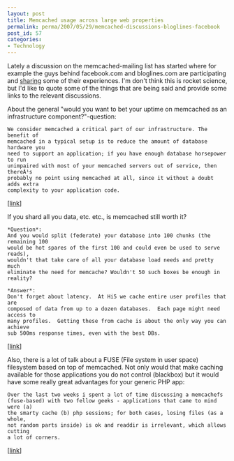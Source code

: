 ```yaml
---
layout: post
title: Memcached usage across large web properties
permalink: perma/2007/05/29/memcached-discussions-bloglines-facebook
post_id: 57
categories: 
- Technology
---
```


Lately a discussion on the memcached-mailing list has started where for example
the guys behind facebook.com and bloglines.com are participating and <a
href="http://lists.danga.com/pipermail/memcached/2007-May/004098.html">sharing</a>
some of their experiences.  I'm don't think this is rocket science, but I'd
like to quote some of the things that are being said and provide some links to
the relevant discussions.

About the general "would you want to bet your uptime on memcached as an
infrastructure component?"-question: 

    We consider memcached a critical part of our infrastructure. The benefit of
    memcached in a typical setup is to reduce the amount of database hardware you
    need to support an application; if you have enough database horsepower to run
    unimpaired with most of your memcached servers out of service, then thereÂ¹s
    probably no point using memcached at all, since it without a doubt adds extra
    complexity to your application code. 
[<a href="http://lists.danga.com/pipermail/memcached/2007-May/004105.html">link</a>]

If you shard all you data, etc. etc., is memcached still worth it?

    *Question*:
    And you would split (federate) your database into 100 chunks (the remaining 100
    would be hot spares of the first 100 and could even be used to serve reads),
    wouldn't that take care of all your database load needs and pretty much
    eliminate the need for memcache? Wouldn't 50 such boxes be enough in reality?

    *Answer*:
    Don't forget about latency.  At Hi5 we cache entire user profiles that are
    composed of data from up to a dozen databases.  Each page might need access to
    many profiles.  Getting these from cache is about the only way you can achieve
    sub 500ms response times, even with the best DBs. 
[<a href="http://lists.danga.com/pipermail/memcached/2007-May/004112.html">link</a>]

Also, there is a lot of talk about a FUSE (File system in user space)
filesystem based on top of memcached. Not only would that make caching
available for those applications you do not control (blackbox) but it would
have some really great advantages for your generic PHP app:

    Over the last two weeks i spent a lot of time discussing a memcachefs
    (fuse-based) with two fellow geeks - applications that came to mind were (a)
    the smarty cache (b) php sessions; for both cases, losing files (as a whole,
    not random parts inside) is ok and readdir is irrelevant, which allows cutting
    a lot of corners. 
[<a href="http://lists.danga.com/pipermail/memcached/2007-May/004197.html">link</a>]


